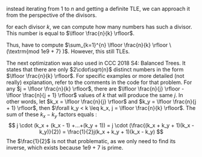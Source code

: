 instead iterating from 1 to $n$ and getting a definite TLE, we can approach it from the perspective of the divisors.

for each divisor $k$, we can compute how many numbers has such a divisor. This number is equal to $\lfloor \frac{n}{k} \rfloor$.

Thus, have to compute $\sum_{k=1}^{n} \lfloor \frac{n}{k} \rfloor \ (\textrm{mod 1e9 + 7} )$. However, this still TLEs. 

The next optimization was also used in CCC 2018 S4: Balanced Trees. It states that there are only $2\cdot\sqrt{n}$ distinct numbers in the form $\lfloor \frac{n}{k} \rfloor$. For specific examples or more detailed (not really) explanation, refer to the comments in the code for that problem. For any $j = \lfloor \frac{n}{k} \rfloor$, there are $\lfloor \frac{n}{j} \rfloor - \lfloor \frac{n}{j + 1} \rfloor$ values of $k$ that will produce the same $j$. In other words, let $k_x = \lfloor \frac{n}{j} \rfloor$ and $k_y = \lfloor \frac{n}{j + 1} \rfloor$, then $\forall k_y < k \leq k_x, j = \lfloor \frac{n}{k} \rfloor$. The sum of these $k_x - k_y$ factors equals :
$$
j \cdot (k_x + (k_x - 1) +...+(k_y + 1)) = j \cdot (\frac{(k_x + k_y + 1)(k_x - k_y)}{2}) = \frac{1}{2}j(k_x + k_y + 1)(k_x - k_y)
$$
The $\frac{1}{2}$ is not that problematic, as we only need to find its inverse, which exists because 1e9 + 7 is prime.